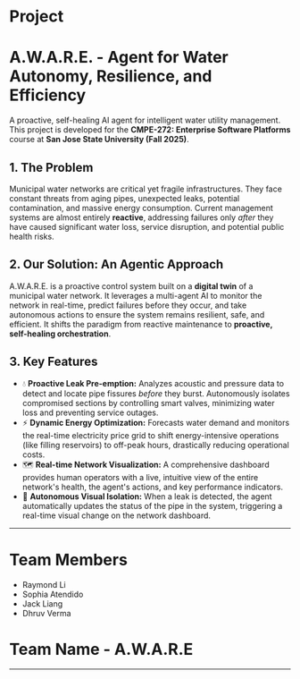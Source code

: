 # Project

# A.W.A.R.E. - Agent for Water Autonomy, Resilience, and Efficiency

A proactive, self-healing AI agent for intelligent water utility management. This project is developed for the **CMPE-272: Enterprise Software Platforms** course at **San Jose State University (Fall 2025)**.

## 1\. The Problem

Municipal water networks are critical yet fragile infrastructures. They face constant threats from aging pipes, unexpected leaks, potential contamination, and massive energy consumption. Current management systems are almost entirely **reactive**, addressing failures only *after* they have caused significant water loss, service disruption, and potential public health risks.

## 2\. Our Solution: An Agentic Approach

A.W.A.R.E. is a proactive control system built on a **digital twin** of a municipal water network. It leverages a multi-agent AI to monitor the network in real-time, predict failures before they occur, and take autonomous actions to ensure the system remains resilient, safe, and efficient. It shifts the paradigm from reactive maintenance to **proactive, self-healing orchestration**.

## 3\. Key Features

  * 💧 **Proactive Leak Pre-emption:** Analyzes acoustic and pressure data to detect and locate pipe fissures *before* they burst. Autonomously isolates compromised sections by controlling smart valves, minimizing water loss and preventing service outages.
  * ⚡ **Dynamic Energy Optimization:** Forecasts water demand and monitors the real-time electricity price grid to shift energy-intensive operations (like filling reservoirs) to off-peak hours, drastically reducing operational costs.
  * 🗺️ **Real-time Network Visualization:** A comprehensive dashboard provides human operators with a live, intuitive view of the entire network's health, the agent's actions, and key performance indicators.
  * 🛑 **Autonomous Visual Isolation:** When a leak is detected, the agent automatically updates the status of the pipe in the system, triggering a real-time visual change on the network dashboard.

---

# Team Members
- Raymond Li
- Sophia Atendido
- Jack Liang
- Dhruv Verma

# Team Name - A.W.A.R.E

---

